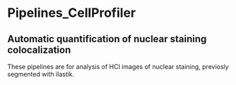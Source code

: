 # Pipelines_CellProfiler

## Automatic quantification of nuclear staining colocalization 

These pipelines are for analysis of HCI images of nuclear staining, previosly segmented with ilastik.



